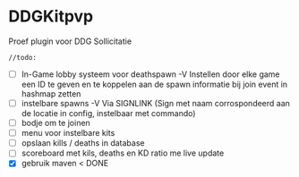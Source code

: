 # DDGKitpvp
Proef plugin voor DDG Sollicitatie


	//todo:
- [ ] In-Game lobby systeem voor deathspawn -V
		Instellen door elke game een ID te geven en te koppelen aan de spawn informatie bij join event in hashmap zetten
- [ ] instelbare spawns -V
		Via SIGNLINK (Sign met naam corrospondeerd aan de locatie in config, instelbaar met commando)
- [ ] bodje om te joinen
- [ ] menu voor instelbare kits
- [ ] opslaan kills / deaths in database
- [ ] scoreboard met kils, deaths en KD ratio me live update
- [x] gebruik maven < DONE

